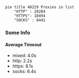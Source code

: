 
```mermaid
pie title 40229 Proxies in list
    "HTTP" : 28284
    "HTTPS": 10494
    "SOCKS" : 8441
```

### Some Info
#### Average Timeout

- mixed: 4.0s
- http: 2.2s
- https: 8.1s
- socks: 6.4s